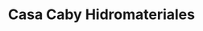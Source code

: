 ---
title: "Casa Caby Hidromateriales"
url: /caracas/casa-caby-hidromateriales/
shop: Eisenwaren
---